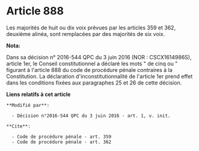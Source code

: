 # Article 888

Les majorités de huit ou dix voix prévues par les articles 359 et 362, deuxième alinéa, sont remplacées par des majorités de
six voix.

**Nota:**

Dans sa décision n° 2016-544 QPC du 3 juin 2016 (NOR : CSCX1614986S), article 1er, le Conseil constitutionnel a déclaré les
mots " de cinq ou " figurant à l'article 888 du code de procédure pénale contraires à la Constitution. La déclaration
d'inconstitutionnalité de l'article 1er prend effet dans les conditions fixées aux paragraphes 25 et 26 de cette décision.

**Liens relatifs à cet article**

	**Modifié par**:

	  - Décision n°2016-544 QPC du 3 juin 2016 - art. 1, v. init.

	**Cite**:

	  - Code de procédure pénale - art. 359
	  - Code de procédure pénale - art. 362

